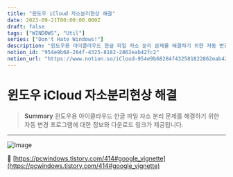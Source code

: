 ```yaml
---
title: "윈도우 iCloud 자소분리현상 해결"
date: 2023-09-21T00:00:00.000Z
draft: false
tags: ["WINDOWS", "Util"]
series: ["Don't Hate Windows!"]
description: "윈도우용 아이클라우드 한글 파일 자소 분리 문제를 해결하기 위한 자동 변경 프로그램에 대한 정보와 다운로드 링크가 제공됩니다."
notion_id: "954e9b68-284f-4325-8182-2862eab42fc2"
notion_url: "https://www.notion.so/iCloud-954e9b68284f432581822862eab42fc2"
---
```


# 윈도우 iCloud 자소분리현상 해결

> **Summary**
> 윈도우용 아이클라우드 한글 파일 자소 분리 문제를 해결하기 위한 자동 변경 프로그램에 대한 정보와 다운로드 링크가 제공됩니다.

---


![Image](https://prod-files-secure.s3.us-west-2.amazonaws.com/09ccd4d5-876c-4bba-bbdf-cc77a0a11257/9e7432b1-e205-40d1-b2db-c31f45432b6f/Untitled.png?X-Amz-Algorithm=AWS4-HMAC-SHA256&X-Amz-Content-Sha256=UNSIGNED-PAYLOAD&X-Amz-Credential=ASIAZI2LB466WMPETZX5%2F20250724%2Fus-west-2%2Fs3%2Faws4_request&X-Amz-Date=20250724T083725Z&X-Amz-Expires=3600&X-Amz-Security-Token=IQoJb3JpZ2luX2VjEAAaCXVzLXdlc3QtMiJHMEUCIQC5ZwewUy63NxAYf3QGq04OwUoE5B8Bqx3qiyQNeVzsEwIgdtrM6W94YFqz0tHHfczOy%2FSOjptT5QQx1YlIhqxUcPoq%2FwMIKRAAGgw2Mzc0MjMxODM4MDUiDPbEaSJI11aAtxeLhyrcAxOHd%2BU%2FRS5M4BpH3u9TthBm99Shlsftq37boJPISYANFk40KyBmiRBlxso88SLA05rtRBF3V%2BfuV6uUIYnOrwpm1V3guMze%2BEbEMoGl2Pt6nx4NEzhxprAb3MRnZbrMPRpJjiLka%2BI61Vy16O3R4EwOir2Q9cfSiWxbAEdwcoZmhv3gOS9wzC3ALBv2ZCmEAPHxR9IYAiSMhUZrD5YfBpvfMGNKzSLARFfMbclV6yFOOw3bHxXrhTeuiH0imQrTwuUWIShrrDn6W5plTwXq4JSY5rjKGr7OAsan9zafJDM%2BnXrPwcQHlQqYoPwIi3hnYr%2BBAqFjdyjSBXlpwzOaSq7j72Ji2NfgSCeDqD%2FZn5bsGYJwTyFH4JV9R45mnPmPxtA896Kqt1%2F9fkBlesDAZ8tIvW0YKSH%2FpXdqs00X7Aad%2FD92NzP6tch8aC%2BCoSsTSguA%2F%2FQzibxL%2F0Rv3mhEWEOG4pQVNkY2%2FJOEekBKV3WhSRi2fcXSOtkloKlwg5mO4YeK67Apbg9WpaoutGinxiiVLRWfuafqFwzSeCWxXpM%2BC%2BQsoFN3kBWSyxxyQfncpYge2viP5f3yTs2%2FAXs12rnl0DWSSjL868N9Cg%2Bch8vkFW5yXtqd7PWrvlcrMIfPh8QGOqUB%2FlLz3zZ%2FKSmqIJ0ecWl%2BGXMvEQBDtDN2sdPfCOMFPEUyw4CcdpTaE9JzpJJ6c8SFyaBJh1Y175GPkAkEvwPnvo%2BQVZuf2jEmrrTiicDkWBIlmCIKaVXz%2BAdqS%2FjT0B%2BjEAfzK9RC0hDl6HTCAe3NbGYTpnyCMpTQrJftKQfoyZeEexztvvxj8NGmJIOkdL5%2FqV%2FZiUqaejN7hoP8NIzDSqFIIcEx&X-Amz-Signature=92cdef174f596f6590037a423037ec37b9f29427b6b09f37c16d4da785d15cb7&X-Amz-SignedHeaders=host&x-amz-checksum-mode=ENABLED&x-id=GetObject)

🔗 [https://pcwindows.tistory.com/414#google_vignette](https://pcwindows.tistory.com/414#google_vignette)


